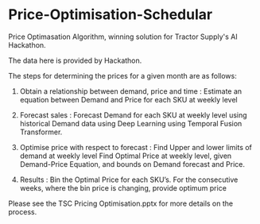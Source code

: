# Price-Optimisation-Schedular
Price Optimasation Algorithm, winning solution for Tractor Supply's AI Hackathon. 

The data here is provided by Hackathon. 

The steps for determining the prices for a given month are as follows:
1. Obtain a relationship between demand, price and time : Estimate an equation between Demand and Price for each  SKU at weekly level 

2. Forecast sales : Forecast Demand for each SKU at weekly level using historical Demand data using Deep Learning using Temporal Fusion Transformer.
   
3. Optimise price with respect to forecast : Find Upper and lower limits of demand at weekly level
Find Optimal Price at weekly level, given Demand-Price Equation, and bounds on Demand forecast and Price.

4. Results : Bin the Optimal Price for each SKU’s. For the consecutive weeks, where the bin price is changing, provide optimum price

Please see the TSC Pricing Optimisation.pptx for more details on the process.






